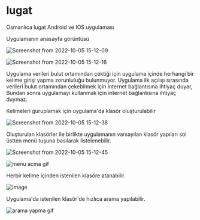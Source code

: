# lugat

Osmanlıca lugat Android ve IOS uygulaması

Uygulamanın anasayfa görüntüsü

![Screenshot from 2022-10-05 15-12-09](https://user-images.githubusercontent.com/40487051/194057844-820bd64b-63ab-4ae0-803b-2b0de3cabf01.png)

![Screenshot from 2022-10-05 15-12-16](https://user-images.githubusercontent.com/40487051/194057889-c0dd520c-fb42-4a91-807c-dcb85f55317a.png)


Uygulama verileri bulut ortamından çektiği için uygulama içinde herhangi bir kelime girişi yapma zorunluluğu bulunmuyor.
Uygulama ilk açılışı sırasında verileri bulut ortamından çekebilmek için internet bağlantısına ihtiyaç duyar, Bundan sonra uygulamayı kullanmak için internet bağlantısına ihtiyaç duymaz.

Kelimeleri guruplamak için uygulama'da klasör oluşturulabilir

![Screenshot from 2022-10-05 15-12-38](https://user-images.githubusercontent.com/40487051/194058413-94575e30-00e2-4f40-98c7-a59127aa1925.png)

Oluşturulan klasörler ile birlikte uygulamanın varsayılan klasör yapıları sol üstten menü tuşuna basılarak listelenebilir.

![Screenshot from 2022-10-05 15-12-45](https://user-images.githubusercontent.com/40487051/194059507-139efdc4-3ade-45c3-9799-f51ca8d5ad41.png)

![menu acma gif](https://user-images.githubusercontent.com/40487051/194061477-f367d8d5-b399-4e90-96db-55aa42aa494f.gif)


Herbir kelime içinden istenilen klasöre atanabilir.

![image](https://user-images.githubusercontent.com/40487051/194061658-edb0c840-ca12-4522-97a7-c8e28c58512b.png)

Uygulama'da istenilen klasör'de hızlıca arama yapılabilir.

![arama yapma gif](https://user-images.githubusercontent.com/40487051/194062287-3f6c6566-9286-47dc-8d0d-254862228645.gif)

